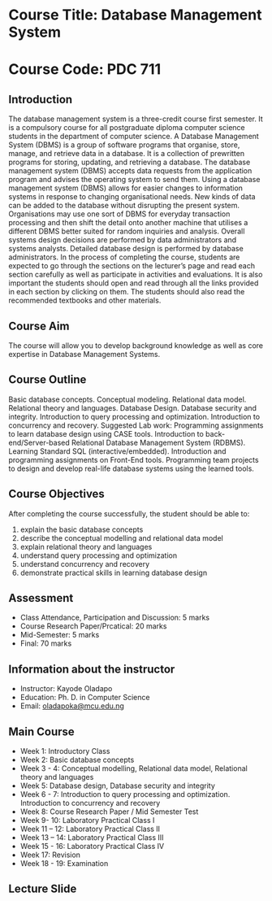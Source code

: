 # Course Title: Database Management System

# Course Code: PDC 711

## Introduction 
The database management system is a three-credit course first semester. It is a compulsory course for all postgraduate diploma computer science students in the department of computer science. 
A Database Management System (DBMS) is a group of software programs that organise, store, manage, and retrieve data in a database. It is a collection of prewritten programs for storing, updating, and retrieving a database. The database management system (DBMS) accepts data requests from the application program and advises the operating system to send them. Using a database management system (DBMS) allows for easier changes to information systems in response to changing organisational needs. New kinds of data can be added to the database without disrupting the present system. Organisations may use one sort of DBMS for everyday transaction processing and then shift the detail onto another machine that utilises a different DBMS better suited for random inquiries and analysis. Overall systems design decisions are performed by data administrators and systems analysts. Detailed database design is performed by database administrators. 
In the process of completing the course, students are expected to go through the sections on the lecturer’s page and read each section carefully as well as participate in activities and evaluations. It is also important the students should open and read through all the links provided in each section by clicking on them. The students should also read the recommended textbooks and other materials.

## Course Aim 
The course will allow you to develop background knowledge as well as core expertise in Database Management Systems.

## Course Outline 
Basic database concepts. Conceptual modeling. Relational data model. Relational theory and languages. Database Design. Database security and integrity. Introduction to query processing and optimization. Introduction to concurrency and recovery. Suggested Lab work:
Programming assignments to learn database design using CASE tools. Introduction to back-end/Server-based Relational Database Management System (RDBMS). Learning Standard SQL (interactive/embedded). Introduction and programming assignments on Front-End tools. Programming team projects to design and develop real-life database systems using the learned tools. 

## Course Objectives 
After completing the course successfully, the student should be able to:
1. explain the basic database concepts
2. describe the conceptual modelling and relational data model
3. explain relational theory and languages
4. understand query processing and optimization
5. understand concurrency and recovery 
6. demonstrate practical skills in learning database design 

## Assessment 
*	Class Attendance, Participation and Discussion: 	 5 marks 
*	Course Research Paper/Prcatical:				20 marks
*	Mid-Semester:					 5 marks 
*	Final:						70 marks

## Information about the instructor
*	Instructor: Kayode Oladapo
*	Education: Ph. D. in Computer Science
*	Email: oladapoka@mcu.edu.ng

## Main Course 
* Week 1: 	Introductory Class
* Week 2:	Basic database concepts 
* Week 3 - 4: 	Conceptual modelling, Relational data model, Relational theory and languages 
* Week 5: 	Database design, Database security and integrity 
* Week 6 - 7: 	 Introduction to query processing and optimization. Introduction to concurrency and recovery
* Week 8:	Course Research Paper / Mid Semester Test
* Week 9- 10: 	 Laboratory Practical Class I
* Week 11 – 12:	Laboratory Practical Class II
* Week 13 – 14:	Laboratory Practical Class III
* Week 15 - 16:	Laboratory Practical Class IV
* Week 17:	Revision 
* Week 18 - 19:	Examination 

## Lecture Slide


